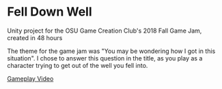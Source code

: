 # Fell Down Well

Unity project for the OSU Game Creation Club's 2018 Fall Game Jam, created in 48 hours

The theme for the game jam was "You may be wondering how I got in this situation". I chose to answer this question in the title, as you play as a character trying to get out of the well you fell into.

[Gameplay Video](https://youtu.be/gZuCOqUoKMQ)
